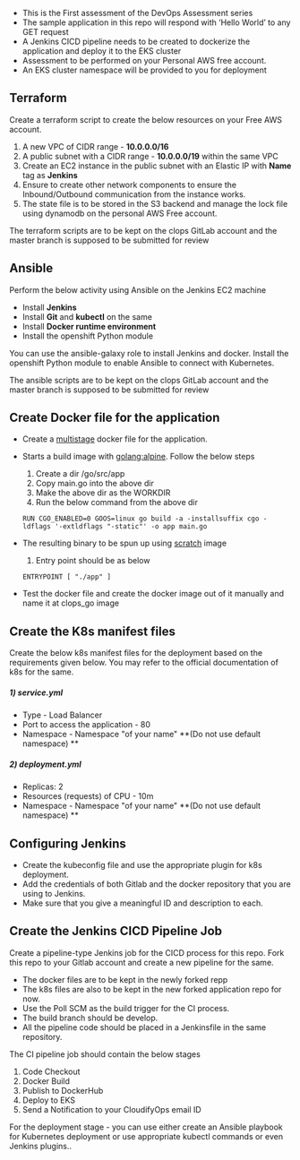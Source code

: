 * This is the First assessment of the DevOps Assessment series
* The sample application in this repo will respond with ‘Hello World’ to any GET request
* A Jenkins CICD pipeline needs to be created to dockerize the application and deploy it to the EKS cluster
* Assessment to be performed on your Personal AWS free account.
* An EKS cluster namespace will be provided to you for deployment

## Terraform

Create a terraform script to create the below resources on your Free AWS account.

1) A new VPC of CIDR range - **10.0.0.0/16**
2) A public subnet with a CIDR range - **10.0.0.0/19** within the same VPC 
3) Create an EC2 instance in the public subnet with an Elastic IP with **Name** tag as **Jenkins**
4) Ensure to create other network components to ensure the Inbound/Outbound communication from the instance works.
5) The state file is to be stored in the S3 backend and manage the lock file using dynamodb on the personal AWS Free account.

The terraform scripts are to be kept on the clops GitLab account and the master branch is supposed to be submitted for review 

## Ansible

Perform the below activity using Ansible on the Jenkins EC2 machine

* Install **Jenkins**
* Install **Git** and **kubectl** on the same
* Install **Docker runtime environment**
* Install the openshift Python module

You can use the ansible-galaxy role to install Jenkins and docker. Install the openshift Python module to enable Ansible to connect with Kubernetes.

The ansible scripts are to be kept on the clops GitLab account and the master branch is supposed to be submitted for review 

## Create Docker file for the application

* Create a [multistage](https://docs.docker.com/develop/develop-images/multistage-build/) docker file for the application.  
* Starts a build image with [golang:alpine](https://hub.docker.com/_/golang). Follow the below steps
    1) Create a dir /go/src/app
    2) Copy main.go into the above dir
    3) Make the above dir as the WORKDIR
    4) Run the below command from the above dir

    ```RUN CGO_ENABLED=0 GOOS=linux go build -a -installsuffix cgo -ldflags '-extldflags "-static"' -o app main.go ```
* The resulting binary to be spun up using [scratch](https://hub.docker.com/_/scratch/) image
    1) Entry point should be as below
    
    ```ENTRYPOINT [ "./app" ]```
* Test the docker file and create the docker image out of it manually and name it at clops_go image
## Create the K8s manifest files

Create the below k8s manifest files for the deployment based on the requirements given below. You may refer to the official documentation of k8s for the same.

##### 1) service.yml 
* Type - Load Balancer
* Port to access the application - 80
* Namespace - Namespace "of your name" **(Do not use default namespace) **

##### 2) deployment.yml 
* Replicas: 2
* Resources (requests) of CPU - 10m
* Namespace - Namespace "of your name" **(Do not use default namespace) **

## Configuring Jenkins

* Create the kubeconfig file and use the appropriate plugin for k8s deployment.
* Add the credentials of both Gitlab and the docker repository that you are using to Jenkins.
* Make sure that you give a meaningful ID and description to each.

## Create the Jenkins CICD Pipeline Job

Create a pipeline-type Jenkins job for the CICD process for this repo. Fork this repo to your Gitlab account and create a new pipeline for the same.

* The docker files are to be kept in the newly forked repp
* The k8s files are also to be kept in the new forked application repo for now.
* Use the Poll SCM as the build trigger for the CI process.
* The build branch should be develop.
* All the pipeline code should be placed in a Jenkinsfile in the same repository.

The CI pipeline job should contain the below stages

1) Code Checkout
2) Docker Build
3) Publish to DockerHub
4) Deploy to EKS
5) Send a Notification to your CloudifyOps email ID

For the deployment stage - you can use either create an Ansible playbook for Kubernetes deployment or use appropriate kubectl commands or even Jenkins plugins..
